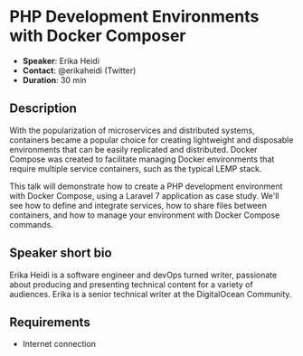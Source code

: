 # PHP Development Environments with Docker Composer

- __Speaker__: Erika Heidi
- __Contact__: @erikaheidi (Twitter)
- __Duration__: 30 min

## Description

With the popularization of microservices and distributed systems, containers became a popular choice for creating lightweight and disposable environments that can be easily replicated and distributed. Docker Compose was created to facilitate managing Docker environments that require multiple service containers, such as the typical LEMP stack. 

This talk will demonstrate how to create a PHP development environment with Docker Compose, using a Laravel 7 application as case study. We'll see how to define and integrate services, how to share files between containers, and how to manage your environment with Docker Compose commands.

## Speaker short bio

Erika Heidi is a software engineer and devOps turned writer, passionate about producing and presenting technical content for a variety of audiences. Erika is a senior technical writer at the DigitalOcean Community.


## Requirements
- Internet connection
